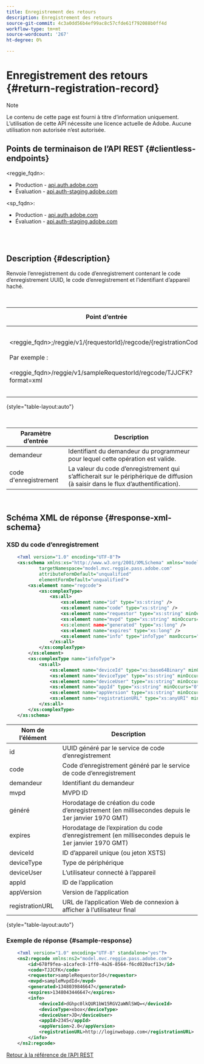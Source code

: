```yaml
---
title: Enregistrement des retours
description: Enregistrement des retours
source-git-commit: 4c3a0dd56b4ef99ac8c57cfde61f792088b0ff4d
workflow-type: tm+mt
source-wordcount: '267'
ht-degree: 0%

---
```



# Enregistrement des retours {#return-registration-record}

>[!NOTE]
>
>Le contenu de cette page est fourni à titre d’information uniquement. L’utilisation de cette API nécessite une licence actuelle de Adobe. Aucune utilisation non autorisée n’est autorisée.


## Points de terminaison de l’API REST {#clientless-endpoints}

&lt;reggie_fqdn>:

* Production - [api.auth.adobe.com](http://api.auth.adobe.com/)
* Évaluation - [api.auth-staging.adobe.com](http://api.auth-staging.adobe.com/)

&lt;sp_fqdn>:

* Production - [api.auth.adobe.com](http://api.auth.adobe.com/)
* Évaluation - [api.auth-staging.adobe.com](http://api.auth-staging.adobe.com/)

 </br>
 

## Description {#description}

Renvoie l’enregistrement du code d’enregistrement contenant le code d’enregistrement UUID, le code d’enregistrement et l’identifiant d’appareil haché. 

 

<div>


| Point d’entrée | Appelé  </br>Par | Entrée   </br>Paramètres | HTTP  </br>Méthode | Réponse | HTTP  </br>Réponse |
| --- | --- | --- | --- | --- | --- |
| &lt;reggie_fqdn>;/reggie/v1/{requestorId}/regcode/{registrationCode}</br></br>Par exemple :</br></br>&lt;reggie_fqdn>/reggie/v1/sampleRequestorId/regcode/TJJCFK?format=xml | Application de diffusion en continu</br></br>ou</br></br>Service de programmation | 1. demandeur  </br>    (composant Chemin)</br>2.  code d&#39;enregistrement  </br>    (composant Chemin) | GET | XML ou JSON contenant un code d’enregistrement et des informations. Voir schéma et exemple ci-dessous. | 200 |

{style=&quot;table-layout:auto&quot;}

</br>

| Paramètre d’entrée | Description |
| --- | --- |
| demandeur | Identifiant du demandeur du programmeur pour lequel cette opération est valide. |
| code d&#39;enregistrement | La valeur du code d’enregistrement qui s’afficherait sur le périphérique de diffusion (à saisir dans le flux d’authentification). |

</br>

## Schéma XML de réponse {#response-xml-schema}

### XSD du code d’enregistrement

```XML
    <?xml version="1.0" encoding="UTF-8"?>
    <xs:schema xmlns:xs="http://www.w3.org/2001/XMLSchema" xmlns="model.mvc.reggie.pass.adobe.com"
            targetNamespace="model.mvc.reggie.pass.adobe.com"
            attributeFormDefault="unqualified"
            elementFormDefault="unqualified">
        <xs:element name="regcode">
            <xs:complexType>
                <xs:all>
                    <xs:element name="id" type="xs:string" />
                    <xs:element name="code" type="xs:string" />
                    <xs:element name="requestor" type="xs:string" minOccurs="1" maxOccurs="1"/>
                    <xs:element name="mvpd" type="xs:string" minOccurs="1" maxOccurs="1"/
                    <xs:element name="generated" type="xs:long" />
                    <xs:element name="expires" type="xs:long" />
                    <xs:element name="info" type="infoType" maxOccurs="1"/>
                </xs:all>
            </xs:complexType>
        </xs:element>
        <xs:complexType name="infoType">
            <xs:all>
                <xs:element name="deviceId" type="xs:base64Binary" minOccurs="1" maxOccurs="1"/>
                <xs:element name="deviceType" type="xs:string" minOccurs="0" maxOccurs="1"/>
                <xs:element name="deviceUser" type="xs:string" minOccurs="0" maxOccurs="1"/>
                <xs:element name="appId" type="xs:string" minOccurs="0" maxOccurs="1"/>
                <xs:element name="appVersion" type="xs:string" minOccurs="0" maxOccurs="1"/>
                <xs:element name="registrationURL" type="xs:anyURI" minOccurs="0" maxOccurs="1"/>
            </xs:all>
        </xs:complexType>
    </xs:schema>
```

| Nom de l’élément | Description |
| --- | --- |
| id | UUID généré par le service de code d’enregistrement |
| code | Code d’enregistrement généré par le service de code d’enregistrement |
| demandeur | Identifiant du demandeur |
| mvpd | MVPD ID |
| généré | Horodatage de création du code d’enregistrement (en millisecondes depuis le 1er janvier 1970 GMT) |
| expires | Horodatage de l’expiration du code d’enregistrement (en millisecondes depuis le 1er janvier 1970 GMT) |
| deviceId | ID d’appareil unique (ou jeton XSTS) |
| deviceType | Type de périphérique |
| deviceUser | L’utilisateur connecté à l’appareil |
| appId | ID de l’application |
| appVersion | Version de l’application |
| registrationURL | URL de l’application Web de connexion à afficher à l’utilisateur final |

{style=&quot;table-layout:auto&quot;}

### Exemple de réponse {#sample-response}

```XML
    <?xml version="1.0" encoding="UTF-8" standalone="yes"?>
    <ns2:regcode xmlns:ns2="model.mvc.reggie.pass.adobe.com">
        <id>678f9fea-a1cafec8-1ff0-4a26-8564-f6cd020acf13</id>
        <code>TJJCFK</code>
        <requestor>sampleRequestorId</requestor>
        <mvpd>sampleMvpdId</mvpd>
        <generated>1348039846647</generated>
        <expires>1348043446647</expires>
        <info>
            <deviceId>dGhpc0lkQUR1bW15RGV2aWNlSWQ=</deviceId>
            <deviceType>xbox</deviceType>
            <deviceUser>JD</deviceUser>
            <appId>2345</appId>
            <appVersion>2.0</appVersion>
            <registrationURL>http://loginwebapp.com</registrationURL>
        </info>
    </ns2:regcode>
```

[Retour à la référence de l’API REST](http://tve.helpdocsonline.com/rest-api-reference)